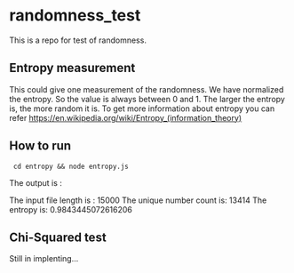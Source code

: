 # randomness_test

This is a repo for test of randomness.


## Entropy measurement

This could give one measurement of the randomness. We have normalized the entropy. So the value is always between 0 and 1. The larger the entropy is, the more random it is. To get more information about entropy you can refer https://en.wikipedia.org/wiki/Entropy_(information_theory)

## How to run
` cd entropy && node entropy.js`

The output is :

The input file length is : 15000
The unique number count is: 13414
The entropy is: 0.9843445072616206

## Chi-Squared test
Still in implenting...



